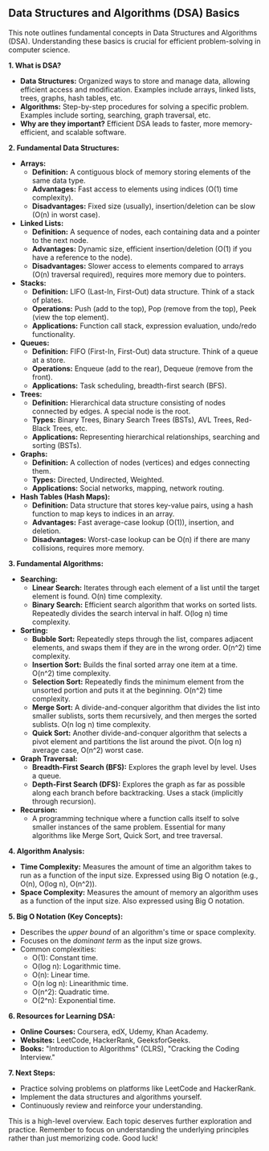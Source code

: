 ## Data Structures and Algorithms (DSA) Basics

This note outlines fundamental concepts in Data Structures and Algorithms (DSA). Understanding these basics is crucial for efficient problem-solving in computer science.

**1. What is DSA?**

*   **Data Structures:**  Organized ways to store and manage data, allowing efficient access and modification.  Examples include arrays, linked lists, trees, graphs, hash tables, etc.
*   **Algorithms:** Step-by-step procedures for solving a specific problem. Examples include sorting, searching, graph traversal, etc.
*   **Why are they important?**  Efficient DSA leads to faster, more memory-efficient, and scalable software.

**2. Fundamental Data Structures:**

*   **Arrays:**
    *   **Definition:** A contiguous block of memory storing elements of the same data type.
    *   **Advantages:** Fast access to elements using indices (O(1) time complexity).
    *   **Disadvantages:** Fixed size (usually), insertion/deletion can be slow (O(n) in worst case).
*   **Linked Lists:**
    *   **Definition:** A sequence of nodes, each containing data and a pointer to the next node.
    *   **Advantages:** Dynamic size, efficient insertion/deletion (O(1) if you have a reference to the node).
    *   **Disadvantages:** Slower access to elements compared to arrays (O(n) traversal required), requires more memory due to pointers.
*   **Stacks:**
    *   **Definition:**  LIFO (Last-In, First-Out) data structure. Think of a stack of plates.
    *   **Operations:** Push (add to the top), Pop (remove from the top), Peek (view the top element).
    *   **Applications:** Function call stack, expression evaluation, undo/redo functionality.
*   **Queues:**
    *   **Definition:** FIFO (First-In, First-Out) data structure.  Think of a queue at a store.
    *   **Operations:** Enqueue (add to the rear), Dequeue (remove from the front).
    *   **Applications:** Task scheduling, breadth-first search (BFS).
*   **Trees:**
    *   **Definition:** Hierarchical data structure consisting of nodes connected by edges.  A special node is the root.
    *   **Types:** Binary Trees, Binary Search Trees (BSTs), AVL Trees, Red-Black Trees, etc.
    *   **Applications:** Representing hierarchical relationships, searching and sorting (BSTs).
*   **Graphs:**
    *   **Definition:**  A collection of nodes (vertices) and edges connecting them.
    *   **Types:** Directed, Undirected, Weighted.
    *   **Applications:** Social networks, mapping, network routing.
*   **Hash Tables (Hash Maps):**
    *   **Definition:** Data structure that stores key-value pairs, using a hash function to map keys to indices in an array.
    *   **Advantages:** Fast average-case lookup (O(1)), insertion, and deletion.
    *   **Disadvantages:**  Worst-case lookup can be O(n) if there are many collisions, requires more memory.

**3. Fundamental Algorithms:**

*   **Searching:**
    *   **Linear Search:**  Iterates through each element of a list until the target element is found.  O(n) time complexity.
    *   **Binary Search:**  Efficient search algorithm that works on sorted lists.  Repeatedly divides the search interval in half.  O(log n) time complexity.
*   **Sorting:**
    *   **Bubble Sort:**  Repeatedly steps through the list, compares adjacent elements, and swaps them if they are in the wrong order.  O(n^2) time complexity.
    *   **Insertion Sort:** Builds the final sorted array one item at a time. O(n^2) time complexity.
    *   **Selection Sort:** Repeatedly finds the minimum element from the unsorted portion and puts it at the beginning. O(n^2) time complexity.
    *   **Merge Sort:**  A divide-and-conquer algorithm that divides the list into smaller sublists, sorts them recursively, and then merges the sorted sublists.  O(n log n) time complexity.
    *   **Quick Sort:**  Another divide-and-conquer algorithm that selects a pivot element and partitions the list around the pivot. O(n log n) average case, O(n^2) worst case.
*   **Graph Traversal:**
    *   **Breadth-First Search (BFS):** Explores the graph level by level.  Uses a queue.
    *   **Depth-First Search (DFS):** Explores the graph as far as possible along each branch before backtracking. Uses a stack (implicitly through recursion).
*   **Recursion:**
    *   A programming technique where a function calls itself to solve smaller instances of the same problem.  Essential for many algorithms like Merge Sort, Quick Sort, and tree traversal.

**4. Algorithm Analysis:**

*   **Time Complexity:**  Measures the amount of time an algorithm takes to run as a function of the input size.  Expressed using Big O notation (e.g., O(n), O(log n), O(n^2)).
*   **Space Complexity:** Measures the amount of memory an algorithm uses as a function of the input size.  Also expressed using Big O notation.

**5.  Big O Notation (Key Concepts):**

*   Describes the *upper bound* of an algorithm's time or space complexity.
*   Focuses on the *dominant term* as the input size grows.
*   Common complexities:
    *   O(1): Constant time.
    *   O(log n): Logarithmic time.
    *   O(n): Linear time.
    *   O(n log n): Linearithmic time.
    *   O(n^2): Quadratic time.
    *   O(2^n): Exponential time.

**6. Resources for Learning DSA:**

*   **Online Courses:** Coursera, edX, Udemy, Khan Academy.
*   **Websites:** LeetCode, HackerRank, GeeksforGeeks.
*   **Books:**  "Introduction to Algorithms" (CLRS), "Cracking the Coding Interview."

**7.  Next Steps:**

*   Practice solving problems on platforms like LeetCode and HackerRank.
*   Implement the data structures and algorithms yourself.
*   Continuously review and reinforce your understanding.

This is a high-level overview.  Each topic deserves further exploration and practice. Remember to focus on understanding the underlying principles rather than just memorizing code. Good luck!
